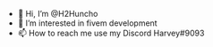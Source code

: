 - 👋 Hi, I’m @H2Huncho
- 👀 I’m interested in fivem development
- 📫 How to reach me use my Discord Harvey#9093

<!---
H2Huncho/H2Huncho is a ✨ special ✨ repository because its `README.md` (this file) appears on your GitHub profile.
You can click the Preview link to take a look at your changes.
--->
